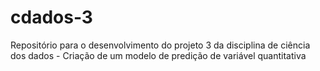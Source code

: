 # cdados-3
Repositório para o desenvolvimento do projeto 3 da disciplina de ciência dos dados - Criação de um modelo de predição de variável quantitativa
